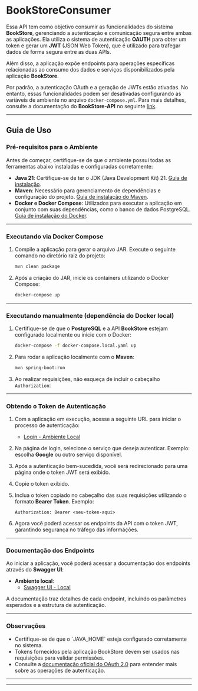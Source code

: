 # BookStoreConsumer

Essa API tem como objetivo consumir as funcionalidades do sistema **BookStore**, gerenciando a autenticação e comunicação segura entre ambas as aplicações. Ela utiliza o sistema de autenticação **OAUTH** para obter um token e gerar um **JWT** (JSON Web Token), que é utilizado para trafegar dados de forma segura entre as duas APIs.

Além disso, a aplicação expõe endpoints para operações específicas relacionadas ao consumo dos dados e serviços disponibilizados pela aplicação **BookStore**.

Por padrão, a autenticação OAuth e a geração de JWTs estão ativadas. No entanto, essas funcionalidades podem ser desativadas configurando as variáveis de ambiente no arquivo `docker-compose.yml`. Para mais detalhes, consulte a documentação do **BookStore-API** no seguinte [link](https://github.com/sauloddiniz/bookstore).

---

## Guia de Uso

### Pré-requisitos para o Ambiente

Antes de começar, certifique-se de que o ambiente possui todas as ferramentas abaixo instaladas e configuradas corretamente:

- **Java 21**: Certifique-se de ter o JDK (Java Development Kit) 21. [Guia de instalação](https://openjdk.org/install/).
- **Maven**: Necessário para gerenciamento de dependências e configuração do projeto. [Guia de instalação do Maven](https://maven.apache.org/install.html).
- **Docker e Docker Compose**: Utilizados para executar a aplicação em conjunto com suas dependências, como o banco de dados PostgreSQL. [Guia de instalação do Docker](https://docs.docker.com/get-docker/).

---

### Executando via Docker Compose

1. Compile a aplicação para gerar o arquivo JAR. Execute o seguinte comando no diretório raiz do projeto:
   ```bash
   mvn clean package
   ```

2. Após a criação do JAR, inicie os containers utilizando o Docker Compose:
   ```bash
   docker-compose up
   ```
---


### Executando manualmente (dependência do Docker local)

1. Certifique-se de que o **PostgreSQL** e a API **BookStore** estejam configurado localmente ou inicie com o Docker:
   ```bash
   docker-compose -f docker-compose.local.yaml up
   ```

2. Para rodar a aplicação localmente com o **Maven**:
   ```bash
   mvn spring-boot:run
      ```
4. Ao realizar requisições, não esqueça de incluir o cabeçalho `Authorization`:

---

### Obtendo o Token de Autenticação

1. Com a aplicação em execução, acesse a seguinte URL para iniciar o processo de autenticação:
    - [Login - Ambiente Local](http://localhost:8081/bookstore-consumer-api/login)

2. Na página de login, selecione o serviço que deseja autenticar. Exemplo: escolha **Google** ou outro serviço disponível.

3. Após a autenticação bem-sucedida, você será redirecionado para uma página onde o token JWT será exibido.

4. Copie o token exibido.

5. Inclua o token copiado no cabeçalho das suas requisições utilizando o formato **Bearer Token**. Exemplo:

   ```http
   Authorization: Bearer <seu-token-aqui>
   ```

6. Agora você poderá acessar os endpoints da API com o token JWT, garantindo segurança no tráfego das informações.

---


### Documentação dos Endpoints

Ao iniciar a aplicação, você poderá acessar a documentação dos endpoints através do **Swagger UI**:

- **Ambiente local**:
    - [Swagger UI - Local](http://localhost:8081/bookstore-consumer-api/swagger-ui/index.html)

A documentação traz detalhes de cada endpoint, incluindo os parâmetros esperados e a estrutura de autenticação.

---

### Observações

- Certifique-se de que o \`JAVA_HOME\` esteja configurado corretamente no sistema.
- Tokens fornecidos pela aplicação BookStore devem ser usados nas requisições para validar permissões.
- Consulte a [documentação oficial do OAuth 2.0](https://oauth.net/2/) para entender mais sobre as operações de autenticação.

---

---

